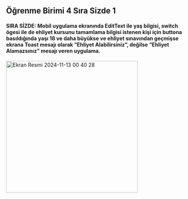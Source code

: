 ## Öğrenme Birimi 4 Sıra Sizde 1
#### SIRA SİZDE: Mobil uygulama ekranında EditText ile yaş bilgisi, switch ögesi ile de ehliyet kursunu tamamlama bilgisi istenen kişi için buttona basıldığında yaşı 18 ve daha büyükse ve ehliyet sınavından geçmişse ekrana Toast mesajı olarak “Ehliyet Alabilirsiniz”, değilse “Ehliyet Alamazsınız” mesajı veren uygulama.
<img width="358" alt="Ekran Resmi 2024-11-13 00 40 28" src="https://github.com/user-attachments/assets/3f520265-3613-4687-af68-e0f7926d52a7">
